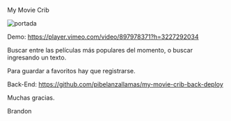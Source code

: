 My Movie Crib

![portada](https://brandon-portfolio-phi.vercel.app/projects-img/mmc/MMC-Home.png)

Demo: https://player.vimeo.com/video/897978371?h=3227292034

Buscar entre las películas más populares del momento, o buscar ingresando un texto.

Para guardar a favoritos hay que registrarse.

Back-End: https://github.com/pibelanzallamas/my-movie-crib-back-deploy

Muchas gracias.

Brandon
